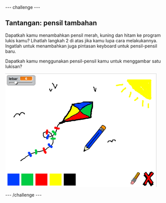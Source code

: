 \--- challenge \---

## Tantangan: pensil tambahan

Dapatkah kamu menambahkan pensil merah, kuning dan hitam ke program lukis kamu? Lihatlah langkah 2 di atas jika kamu lupa cara melakukannya. Ingatlah untuk menambahkan juga pintasan keyboard untuk pensil-pensil baru.

Dapatkah kamu menggunakan pensil-pensil kamu untuk menggambar satu lukisan?

![tangkapan layar](images/paint-final.png)

\--- /challenge \---